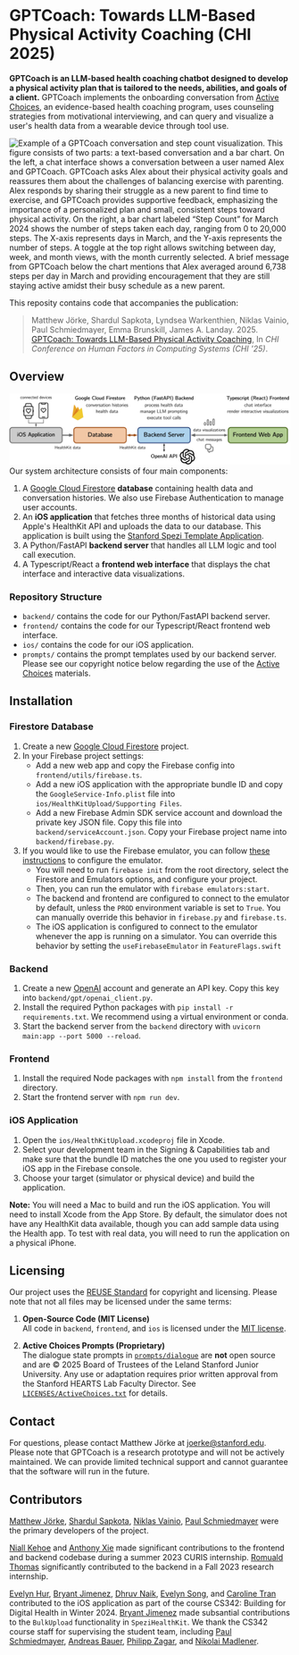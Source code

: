 <!--
SPDX-FileCopyrightText: 2025 Stanford University

SPDX-License-Identifier: MIT
-->

# GPTCoach: Towards LLM-Based Physical Activity Coaching (CHI 2025)

__GPTCoach is an LLM-based health coaching chatbot designed to develop a physical activity plan that is tailored to the needs, abilities, and goals of a client.__ GPTCoach implements the onboarding conversation from [Active Choices](https://med.stanford.edu/healthyaging/active-choices-program.html), an evidence-based health coaching program, uses counseling strategies from motivational interviewing, and can query and visualize a user's health data from a wearable device through tool use. 

![Example of a GPTCoach conversation and step count visualization. This figure consists of two parts: a text-based conversation and a bar chart. On the left, a chat interface shows a conversation between a user named Alex and GPTCoach. GPTCoach asks Alex about their physical activity goals and reassures them about the challenges of balancing exercise with parenting. Alex responds by sharing their struggle as a new parent to find time to exercise, and GPTCoach provides supportive feedback, emphasizing the importance of a personalized plan and small, consistent steps toward physical activity. On the right, a bar chart labeled “Step Count” for March 2024 shows the number of steps taken each day, ranging from 0 to 20,000 steps. The X-axis represents days in March, and the Y-axis represents the number of steps. A toggle at the top right allows switching between day, week, and month views, with the month currently selected. A brief message from GPTCoach below the chart mentions that Alex averaged around 6,738 steps per day in March and providing encouragement that they are still staying active amidst their busy schedule as a new parent.](./assets/cover.jpg)

This reposity contains code that accompanies the publication:

> Matthew Jörke, Shardul Sapkota, Lyndsea Warkenthien, Niklas Vainio, Paul Schmiedmayer, Emma Brunskill, James A. Landay. 2025. [GPTCoach: Towards LLM-Based Physical Activity Coaching](), In *CHI Conference on Human Factors in Computing Systems (CHI '25)*. 

## Overview
![GPTCoach’s System Architecture Diagram. The diagram illustrates how data flows between the components. The iOS Application (left) receives HealthKit data from connected devices like smartwatches and smartphones, which is then sent to the database (middle-left). The backend Server (middle-right): The backend server interacts with the OpenAI API (below the server) and sends data visualizations and chat messages to the frontend (right).](./assets/system.jpg)
Our system architecture consists of four main components:
1. A [Google Cloud Firestore](https://firebase.google.com/docs/firestore) __database__ containing health data and conversation histories. We also use Firebase Authentication to manage user accounts.
2. An __iOS application__ that fetches three months of historical data using Apple's HealthKit API and uploads the data to our database. This application is built using the [Stanford Spezi Template Application](https://github.com/StanfordSpezi/SpeziTemplateApplication).
3. A Python/FastAPI __backend server__ that handles all LLM logic and tool call execution.
4. A Typescript/React a __frontend web interface__ that displays the chat interface and interactive data visualizations.

### Repository Structure

- `backend/` contains the code for our Python/FastAPI backend server.
- `frontend/` contains the code for our Typescript/React frontend web interface.
- `ios/` contains the code for our iOS application.
- `prompts/` contains the prompt templates used by our backend server. Please see our copyright notice below regarding the use of the [Active Choices](https://med.stanford.edu/healthyaging/active-choices-program.html) materials.

## Installation

### Firestore Database
1. Create a new [Google Cloud Firestore](https://firebase.google.com/docs/firestore) project.
2. In your Firebase project settings:
    - Add a new web app and copy the Firebase config into `frontend/utils/firebase.ts`.
    - Add a new iOS application with the appropriate bundle ID and copy the `GoogleService-Info.plist` file into `ios/HealthKitUpload/Supporting Files`.
    - Add a new Firebase Admin SDK service account and download the private key JSON file. Copy this file into `backend/serviceAccount.json`. Copy your Firebase project name into `backend/firebase.py`.
3. If you would like to use the Firebase emulator, you can follow [these instructions](https://firebase.google.com/docs/emulator-suite/connect_and_prototype) to configure the emulator. 
    - You will need to run `firebase init` from the root directory, select the Firestore and Emulators options, and configure your project.
    - Then, you can run the emulator with `firebase emulators:start`. 
    - The backend and frontend are configured to connect to the emulator by default, unless the `PROD` environment variable is set to `True`. You can manually override this behavior in `firebase.py` and `firebase.ts`.
    - The iOS application is configured to connect to the emulator whenever the app is running on a simulator. You can override this behavior by setting the `useFirebaseEmulator` in `FeatureFlags.swift`

### Backend
1. Create a new [OpenAI](https://platform.openai.com/) account and generate an API key. Copy this key into `backend/gpt/openai_client.py`.
2. Install the required Python packages with `pip install -r requirements.txt`. We recommend using a virtual environment or conda.
3. Start the backend server from the `backend` directory with `uvicorn main:app --port 5000 --reload`.

### Frontend
1. Install the required Node packages with `npm install` from the `frontend` directory.
2. Start the frontend server with `npm run dev`.

### iOS Application
1. Open the `ios/HealthKitUpload.xcodeproj` file in Xcode.
2. Select your development team in the Signing & Capabilities tab and make sure that the bundle ID matches the one you used to register your iOS app in the Firebase console.
3. Choose your target (simulator or physical device) and build the application.

__Note:__ You will need a Mac to build and run the iOS application. You will need to install Xcode from the App Store. By default, the simulator does not have any HealthKit data available, though you can add sample data using the Health app. To test with real data, you will need to run the application on a physical iPhone.

## Licensing
Our project uses the [REUSE Standard](https://reuse.software) for copyright and licensing. Please note that not all files may be licensed under the same terms:

1. **Open-Source Code (MIT License)**  
All code in `backend`, `frontend`, and `ios` is licensed under the [MIT license](LICENSES/MIT.txt).

2. **Active Choices Prompts (Proprietary)**  
The dialogue state prompts in [`prompts/dialogue`](prompts/dialogue/)  are **not** open source and are © 2025 Board of Trustees of the Leland Stanford Junior University.  Any use or adaptation requires prior written approval from the Stanford HEARTS Lab Faculty Director. See [`LICENSES/ActiveChoices.txt`](LICENSES/ActiveChoices.txt) for details.

## Contact
For questions, please contact Matthew Jörke at [joerke@stanford.edu](mailto:joerke@stanford.edu). Please note that GPTCoach is a research prototype and will not be actively maintained. We can provide limited technical support and cannot guarantee that the software will run in the future. 

## Contributors
[Matthew Jörke](https://github.com/mjoerke), [Shardul Sapkota](https://github.com/sapkotashardul), [Niklas Vainio](https://github.com/niklas-vainio), [Paul Schmiedmayer](https://github.com/PSchmiedmayer) were the primary developers of the project.

[Niall Kehoe](https://github.com/niallkehoe) and [Anthony Xie](https://github.com/anthonyxie) made significant contributions to the frontend and backend codebase during a summer 2023 CURIS internship. [Romuald Thomas](https://github.com/romualdthomas) significantly contributed to the backend in a Fall 2023 research internship.

[Evelyn Hur](https://github.com/evelyn-hur),
[Bryant Jimenez](https://github.com/bryant-jimenez), 
[Dhruv Naik](https://github.com/dhruvna1k),
[Evelyn Song](https://github.com/EvelynBunnyDev), and
[Caroline Tran](https://github.com/carolinentran) contributed to the iOS application as part of the course CS342: Building for Digital Health in Winter 2024. 
[Bryant Jimenez](https://github.com/bryant-jimenez) made subsantial contributions to the `BulkUpload` functionality in `SpeziHealthKit`.
We thank the CS342 course staff for supervising the student team, including 
[Paul Schmiedmayer](https://github.com/PSchmiedmayer),
[Andreas Bauer](https://github.com/Supereg),
[Philipp Zagar](https://github.com/philippzagar), and
[Nikolai Madlener](https://github.com/NikolaiMadlener).
